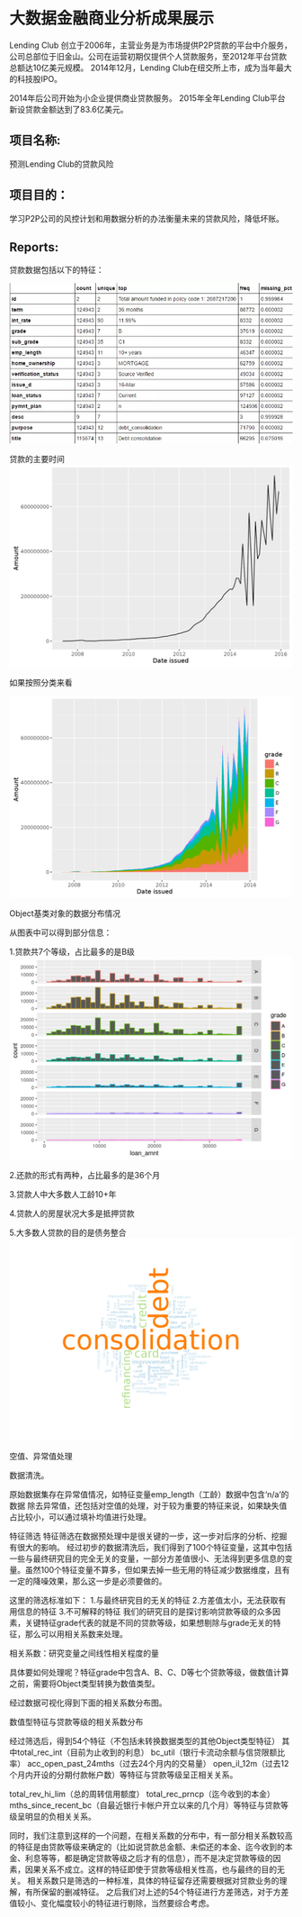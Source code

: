 # 大数据金融商业分析成果展示

Lending Club 创立于2006年，主营业务是为市场提供P2P贷款的平台中介服务，公司总部位于旧金山。公司在运营初期仅提供个人贷款服务，至2012年平台贷款总额达10亿美元规模。
2014年12月，Lending Club在纽交所上市，成为当年最大的科技股IPO。

2014年后公司开始为小企业提供商业贷款服务。
2015年全年Lending Club平台新设贷款金额达到了83.6亿美元。

## 项目名称:
预测Lending Club的贷款风险

## 项目目的：
学习P2P公司的风控计划和用数据分析的办法衡量未来的贷款风险，降低坏账。

## Reports:
贷款数据包括以下的特征：

![image](https://github.com/Bear-LaiOffer/BAandBigdata/blob/master/bigdataandBA/2.jpg)

贷款的主要时间
![image](https://github.com/Bear-LaiOffer/BAandBigdata/blob/master/bigdataandBA/dateissued.png)

如果按照分类来看

![image](https://github.com/Bear-LaiOffer/BAandBigdata/blob/master/bigdataandBA/dateissuedbyStates.png)

Object基类对象的数据分布情况

从图表中可以得到部分信息：

1.贷款共7个等级，占比最多的是B级
![image](https://github.com/Bear-LaiOffer/BAandBigdata/blob/master/bigdataandBA/loanamountbygrade.png)

2.还款的形式有两种，占比最多的是36个月

3.贷款人中大多数人工龄10+年

4.贷款人的房屋状况大多是抵押贷款

5.大多数人贷款的目的是债务整合
![image](https://github.com/Bear-LaiOffer/BAandBigdata/blob/master/bigdataandBA/Why.png)




空值、异常值处理

数据清洗。

原始数据集存在异常值情况，如特征变量emp_length（工龄）数据中包含‘n/a’的数据
除去异常值，还包括对空值的处理，对于较为重要的特征来说，如果缺失值占比较小，可以通过填补均值进行处理。


特征筛选
特征筛选在数据预处理中是很关键的一步，这一步对后序的分析、挖掘有很大的影响。
经过初步的数据清洗后，我们得到了100个特征变量，这其中包括一些与最终研究目的完全无关的变量，一部分方差值很小、无法得到更多信息的变量。虽然100个特征变量不算多，但如果去掉一些无用的特征减少数据维度，且有一定的降噪效果，那么这一步是必须要做的。

这里的筛选标准如下：
1.与最终研究目的无关的特征
2.方差值太小，无法获取有用信息的特征
3.不可解释的特征
我们的研究目的是探讨影响贷款等级的众多因素，关键特征grade代表的就是不同的贷款等级，如果想剔除与grade无关的特征，那么可以用相关系数来处理。

相关系数：研究变量之间线性相关程度的量

具体要如何处理呢？特征grade中包含A、B、C、D等七个贷款等级，做数值计算之前，需要将Object类型转换为数值类型。


经过数据可视化得到下面的相关系数分布图。





数值型特征与贷款等级的相关系数分布

经过筛选后，得到54个特征（不包括未转换数据类型的其他Object类型特征）
其中total_rec_int（目前为止收到的利息）
bc_util（银行卡流动余额与信贷限额比率）
acc_open_past_24mths（过去24个月内的交易量）
open_il_12m（过去12个月内开设的分期付款帐户数）等特征与贷款等级呈正相关关系。

total_rev_hi_lim（总的周转信用额度）
total_rec_prncp（迄今收到的本金）
mths_since_recent_bc（自最近银行卡帐户开立以来的几个月）等特征与贷款等级呈明显的负相关关系。

同时，我们注意到这样的一个问题，在相关系数的分布中，有一部分相关系数较高的特征是由贷款等级来确定的（比如说贷款总金额、未偿还的本金、迄今收到的本金、利息等等，都是确定贷款等级之后才有的信息），而不是决定贷款等级的因素，因果关系不成立。这样的特征即使于贷款等级相关性高，也与最终的目的无关。
相关系数只是筛选的一种标准，具体的特征留存还需要根据对贷款业务的理解，有所保留的删减特征。
之后我们对上述的54个特征进行方差筛选，对于方差值较小、变化幅度较小的特征进行剔除，当然要综合考虑。




